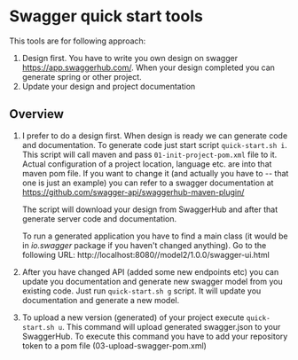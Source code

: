 # Swagger quick start tools

This tools are for following approach:
1. Design first. You have to write you own design on swagger https://app.swaggerhub.com/. When your design
completed you can generate spring or other project. 
2. Update your design and project documentation


## Overview  
1. I prefer to do a design first. When design is ready we can generate code and documentation.
    To generate code just start script `quick-start.sh i`. This script will call maven and pass `01-init-project-pom.xml`
    file to it. Actual configuration of a project location, language etc. are into that maven
    pom file. If you want to change it (and actually you have to -- that one is just an example) you can
    refer to a swagger documentation at https://github.com/swagger-api/swaggerhub-maven-plugin/ 

    The script will download your design from SwaggerHub and after that generate server code 
    and documentation.
    
    To run a generated application you have to find a main class (it would be in _io.swagger_ package
    if you haven't changed anything). Go to the following URL: http://localhost:8080/<project>/model2/1.0.0/swagger-ui.html
    
2. After you have changed API (added some new endpoints etc) you can update you documentation and
    generate new swagger model from you existing code. Just run `quick-start.sh g` script. It will update
    you documentation and generate a new model.
    
3. To upload a new version (generated) of your project execute `quick-start.sh u`. This command will
    upload generated swagger.json to your SwaggerHub. To execute this command you have to add your
    repository token to a pom file (03-upload-swagger-pom.xml)
    
